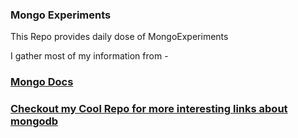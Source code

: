 ### Mongo Experiments

This Repo provides daily dose of MongoExperiments

I gather most of my information from -
### [Mongo Docs](https://docs.mongodb.com/)
### [Checkout my Cool Repo for more interesting links about mongodb](https://github.com/Madhu5A3/VIL/tree/master/MongoDB)
